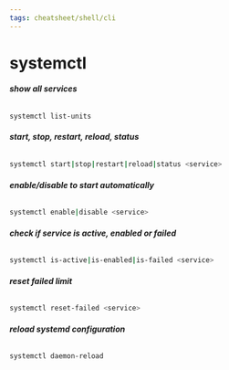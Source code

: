 ```yaml
---
tags: cheatsheet/shell/cli
---
```


# systemctl

###### __show all services__
```bash
systemctl list-units
```

###### __start, stop, restart, reload, status__
```bash
systemctl start|stop|restart|reload|status <service>
```

###### __enable/disable to start automatically__
```bash
systemctl enable|disable <service>
```

###### __check if service is active, enabled or failed__
```bash
systemctl is-active|is-enabled|is-failed <service>
```

###### __reset failed limit__
```bash
systemctl reset-failed <service>
```

###### __reload systemd configuration__
```bash
systemctl daemon-reload
```
